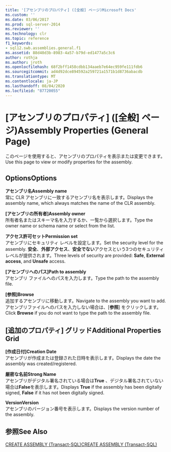 ```yaml
---
title: '[アセンブリのプロパティ] ([全般] ページ)Microsoft Docs'
ms.custom: ''
ms.date: 03/06/2017
ms.prod: sql-server-2014
ms.reviewer: ''
ms.technology: clr
ms.topic: reference
f1_keywords:
- sql12.swb.assemblies.general.f1
ms.assetid: 88d40d3b-8983-4a57-b79d-ed1477a5c3c6
author: rothja
ms.author: jroth
ms.openlocfilehash: 68f2bff1458cdbb134aaeb7e64ec959fe111fdb6
ms.sourcegitcommit: ad4d92dce894592a259721a1571b1d8736abacdb
ms.translationtype: MT
ms.contentlocale: ja-JP
ms.lasthandoff: 08/04/2020
ms.locfileid: "87720055"
---
```

# <a name="assembly-properties-general-page"></a><span data-ttu-id="6a093-102">[アセンブリのプロパティ] ([全般] ページ)</span><span class="sxs-lookup"><span data-stu-id="6a093-102">Assembly Properties (General Page)</span></span>
  <span data-ttu-id="6a093-103">このページを使用すると、アセンブリのプロパティを表示または変更できます。</span><span class="sxs-lookup"><span data-stu-id="6a093-103">Use this page to view or modify properties for the assembly.</span></span>  
  
## <a name="options"></a><span data-ttu-id="6a093-104">Options</span><span class="sxs-lookup"><span data-stu-id="6a093-104">Options</span></span>  
 <span data-ttu-id="6a093-105">**アセンブリ名**</span><span class="sxs-lookup"><span data-stu-id="6a093-105">**Assembly name**</span></span>  
 <span data-ttu-id="6a093-106">常に CLR アセンブリに一致するアセンブリ名を表示します。</span><span class="sxs-lookup"><span data-stu-id="6a093-106">Displays the assembly name, which always matches the name of the CLR assembly.</span></span>  
  
 <span data-ttu-id="6a093-107">**[アセンブリの所有者]**</span><span class="sxs-lookup"><span data-stu-id="6a093-107">**Assembly owner**</span></span>  
 <span data-ttu-id="6a093-108">所有者名またはスキーマ名を入力するか、一覧から選択します。</span><span class="sxs-lookup"><span data-stu-id="6a093-108">Type the owner name or schema name or select from the list.</span></span>  
  
 <span data-ttu-id="6a093-109">**アクセス許可セット**</span><span class="sxs-lookup"><span data-stu-id="6a093-109">**Permission set**</span></span>  
 <span data-ttu-id="6a093-110">アセンブリにセキュリティ レベルを設定します。</span><span class="sxs-lookup"><span data-stu-id="6a093-110">Set the security level for the assembly.</span></span> <span data-ttu-id="6a093-111">**安全**、**外部アクセス**、**安全でない**アクセスという3つのセキュリティレベルが提供されます。</span><span class="sxs-lookup"><span data-stu-id="6a093-111">Three levels of security are provided: **Safe**, **External access**, and **Unsafe** access.</span></span>  
  
 <span data-ttu-id="6a093-112">**[アセンブリへのパス]**</span><span class="sxs-lookup"><span data-stu-id="6a093-112">**Path to assembly**</span></span>  
 <span data-ttu-id="6a093-113">アセンブリ ファイルへのパスを入力します。</span><span class="sxs-lookup"><span data-stu-id="6a093-113">Type the path to the assembly file.</span></span>  
  
 <span data-ttu-id="6a093-114">**[参照]**</span><span class="sxs-lookup"><span data-stu-id="6a093-114">**Browse**</span></span>  
 <span data-ttu-id="6a093-115">追加するアセンブリに移動します。</span><span class="sxs-lookup"><span data-stu-id="6a093-115">Navigate to the assembly you want to add.</span></span> <span data-ttu-id="6a093-116">アセンブリファイルへのパスを入力しない場合は、[**参照**] をクリックします。</span><span class="sxs-lookup"><span data-stu-id="6a093-116">Click **Browse** if you do not want to type the path to the assembly file.</span></span>  
  
## <a name="additional-properties-grid"></a><span data-ttu-id="6a093-117">[追加のプロパティ] グリッド</span><span class="sxs-lookup"><span data-stu-id="6a093-117">Additional Properties Grid</span></span>  
 <span data-ttu-id="6a093-118">**[作成日付]**</span><span class="sxs-lookup"><span data-stu-id="6a093-118">**Creation Date**</span></span>  
 <span data-ttu-id="6a093-119">アセンブリが作成または登録された日時を表示します。</span><span class="sxs-lookup"><span data-stu-id="6a093-119">Displays the date the assembly was created/registered.</span></span>  
  
 <span data-ttu-id="6a093-120">**厳密な名前**</span><span class="sxs-lookup"><span data-stu-id="6a093-120">**Strong Name**</span></span>  
 <span data-ttu-id="6a093-121">アセンブリがデジタル署名されている場合は**True** 、デジタル署名されていない場合は**False**を表示します。</span><span class="sxs-lookup"><span data-stu-id="6a093-121">Displays **True** if the assembly has been digitally signed, **False** if it has not been digitally signed.</span></span>  
  
 <span data-ttu-id="6a093-122">**Version**</span><span class="sxs-lookup"><span data-stu-id="6a093-122">**Version**</span></span>  
 <span data-ttu-id="6a093-123">アセンブリのバージョン番号を表示します。</span><span class="sxs-lookup"><span data-stu-id="6a093-123">Displays the version number of the assembly.</span></span>  
  
## <a name="see-also"></a><span data-ttu-id="6a093-124">参照</span><span class="sxs-lookup"><span data-stu-id="6a093-124">See Also</span></span>  
 [<span data-ttu-id="6a093-125">CREATE ASSEMBLY &#40;Transact-SQL&#41;</span><span class="sxs-lookup"><span data-stu-id="6a093-125">CREATE ASSEMBLY &#40;Transact-SQL&#41;</span></span>](/sql/t-sql/statements/create-assembly-transact-sql)  
  
  
